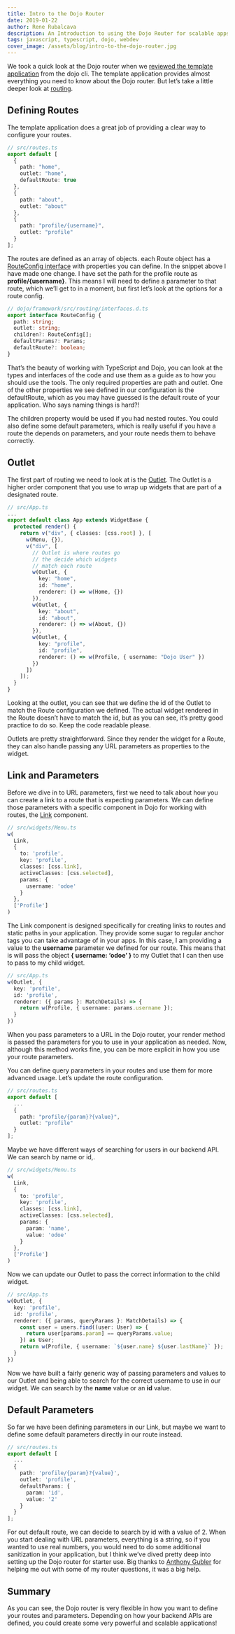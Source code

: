 ```yaml
---
title: Intro to the Dojo Router
date: 2019-01-22
author: Rene Rubalcava
description: An Introduction to using the Dojo Router for scalable apps
tags: javascript, typescript, dojo, webdev
cover_image: /assets/blog/intro-to-the-dojo-router.jpg
---
```



We took a quick look at the Dojo router when we [reviewed the template application](https://learn-dojo.com/dojo-cli-template-app/) from the dojo cli. The template application provides almost everything you need to know about the Dojo router. But let’s take a little deeper look at [routing](https://dojo.io/tutorials/1030_routing/).

## Defining Routes

The template application does a great job of providing a clear way to configure your routes.

```ts
// src/routes.ts
export default [
  {
    path: "home",
    outlet: "home",
    defaultRoute: true
  },
  {
    path: "about",
    outlet: "about"
  },
  {
    path: "profile/{username}",
    outlet: "profile"
  }
];
```

The routes are defined as an array of objects. each Route object has a [RouteConfig interface](https://github.com/dojo/framework/blob/master/src/routing/interfaces.d.ts) with properties you can define. In the snippet above I have made one change. I have set the path for the profile route as **profile/{username}**. This means I will need to define a parameter to that route, which we’ll get to in a moment, but first let’s look at the options for a route config.

```ts
// dojo/framework/src/routing/interfaces.d.ts
export interface RouteConfig {
  path: string;
  outlet: string;
  children?: RouteConfig[];
  defaultParams?: Params;
  defaultRoute?: boolean;
}
```

That’s the beauty of working with TypeScript and Dojo, you can look at the types and interfaces of the code and use them as a guide as to how you should use the tools. The only required properties are path and outlet. One of the other properties we see defined in our configuration is the defaultRoute, which as you may have guessed is the default route of your application. Who says naming things is hard?!

The children property would be used if you had nested routes. You could also define some default parameters, which is really useful if you have a route the depends on parameters, and your route needs them to behave correctly.

## Outlet

The first part of routing we need to look at is the [Outlet](https://dojo.io/docs/index.html#doc--dojo__framework__v4_0_0__src__routing__README_md___outlets). The Outlet is a higher order component that you use to wrap up widgets that are part of a designated route.

```ts
// src/App.ts
...
export default class App extends WidgetBase {
  protected render() {
    return v("div", { classes: [css.root] }, [
      w(Menu, {}),
      v("div", [
        // Outlet is where routes go
        // the decide which widgets
        // match each route
        w(Outlet, {
          key: "home",
          id: "home",
          renderer: () => w(Home, {})
        }),
        w(Outlet, {
          key: "about",
          id: "about",
          renderer: () => w(About, {})
        }),
        w(Outlet, {
          key: "profile",
          id: "profile",
          renderer: () => w(Profile, { username: "Dojo User" })
        })
      ])
    ]);
  }
}
```

Looking at the outlet, you can see that we define the id of the Outlet to match the Route configuration we defined. The actual widget rendered in the Route doesn’t have to match the id, but as you can see, it’s pretty good practice to do so. Keep the code readable please.

Outlets are pretty straightforward. Since they render the widget for a Route, they can also handle passing any URL parameters as properties to the widget.

## Link and Parameters

Before we dive in to URL parameters, first we need to talk about how you can create a link to a route that is expecting parameters. We can define those parameters with a specific component in Dojo for working with routes, the [Link](https://dojo.io/docs/index.html#doc--dojo__framework__v4_0_0__src__routing__README_md___link) component.

```ts
// src/widgets/Menu.ts
w(
  Link,
  {
    to: 'profile',
    key: 'profile',
    classes: [css.link],
    activeClasses: [css.selected],
    params: {
      username: 'odoe'
    }
  },
  ['Profile']
)
```

The Link component is designed specifically for creating links to routes and static paths in your application. They provide some sugar to regular anchor tags you can take advantage of in your apps. In this case, I am providing a value to the **username** parameter we defined for our route. This means that is will pass the object **{ username: ‘odoe’ }** to my Outlet that I can then use to pass to my child widget.

```ts
// src/App.ts
w(Outlet, {
  key: 'profile',
  id: 'profile',
  renderer: ({ params }: MatchDetails) => {
    return w(Profile, { username: params.username });
  }
})
```

When you pass parameters to a URL in the Dojo router, your render method is passed the parameters for you to use in your application as needed. Now, although this method works fine, you can be more explicit in how you use your route parameters.

You can define query parameters in your routes and use them for more advanced usage. Let’s update the route configuration.

```ts
// src/routes.ts
export default [
  ...
  {
    path: "profile/{param}?{value}",
    outlet: "profile"
  }
];
```

Maybe we have different ways of searching for users in our backend API. We can search by name or id,.


```ts
// src/widgets/Menu.ts
w(
  Link,
  {
    to: 'profile',
    key: 'profile',
    classes: [css.link],
    activeClasses: [css.selected],
    params: {
      param: 'name',
      value: 'odoe'
    }
  },
  ['Profile']
)
```

Now we can update our Outlet to pass the correct information to the child widget.

```ts
// src/App.ts
w(Outlet, {
  key: 'profile',
  id: 'profile',
  renderer: ({ params, queryParams }: MatchDetails) => {
    const user = users.find((user: User) => {
      return user[params.param] == queryParams.value;
    }) as User;
    return w(Profile, { username: `${user.name} ${user.lastName}` });
  }
})
```

Now we have built a fairly generic way of passing parameters and values to our Outlet and being able to search for the correct username to use in our widget. We can search by the **name** value or an **id** value.

## Default Parameters

So far we have been defining parameters in our Link, but maybe we want to define some default parameters directly in our route instead.

```ts
// src/routes.ts
export default [
  ...
  {
    path: 'profile/{param}?{value}',
    outlet: 'profile',
    defaultParams: {
      param: 'id',
      value: '2'
    }
  }
];
```

For out default route, we can decide to search by id with a value of 2. When you start dealing with URL parameters, everything is a string, so if you wanted to use real numbers, you would need to do some additional sanitization in your application, but I think we’ve dived pretty deep into setting up the Dojo router for starter use. Big thanks to [Anthony Gubler](https://twitter.com/agubler_) for helping me out with some of my router questions, it was a big help.

## Summary

As you can see, the Dojo router is very flexible in how you want to define your routes and parameters. Depending on how your backend APIs are defined, you could create some very powerful and scalable applications!

